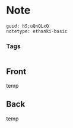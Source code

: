 # Note
```
guid: hS;uQnQLxQ
notetype: ethanki-basic
```

### Tags
```
```

## Front
temp


## Back
temp
